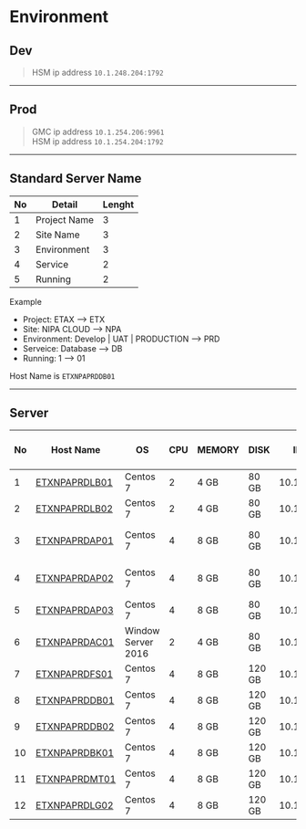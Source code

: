 # Environment
## Dev
> HSM ip address `10.1.248.204:1792`

---

## Prod
> GMC ip address `10.1.254.206:9961`  
> HSM ip address `10.1.254.204:1792`


---

## Standard Server Name

No | Detail | Lenght 
---| --- | ---
1 | Project Name | 3
2 | Site Name | 3
3 | Environment | 3
4 | Service | 2
5 | Running | 2

Example
 - Project: ETAX --> ETX
 - Site: NIPA CLOUD --> NPA
 - Environment: Develop | UAT | PRODUCTION --> PRD
 - Serveice: Database --> DB
 - Running: 1 --> 01

 Host Name is `ETXNPAPRDDB01` 

---
## Server

No | Host Name | OS | CPU | MEMORY | DISK | IP Addr | EXT IP Addr | Remark
--- | --- | --- | --- | --- | --- | --- | --- | ---
1 | [ETXNPAPRDLB01](./production/ETXNPAPRDLB01.md) | Centos 7 | 2 | 4 GB | 80 GB | 10.148.2.11 | -- | Proxy
2 | [ETXNPAPRDLB02](./production/ETXNPAPRDLB02.md) | Centos 7 | 2 | 4 GB | 80 GB | 10.148.2.12 | -- | Proxy
3 | [ETXNPAPRDAP01](./production/ETXNPAUATAP01.md) | Centos 7 | 4 | 8 GB | 80 GB | 10.148.3.11 | -- | K8s Master, Worker
4 | [ETXNPAPRDAP02](./production/ETXNPAUATAP02.md) | Centos 7 | 4 | 8 GB | 80 GB | 10.148.3.12 | -- | K8s Master, Worker
5 | [ETXNPAPRDAP03](./production/ETXNPAUATAP03.md) | Centos 7 | 4 | 8 GB | 80 GB | 10.148.3.13 | -- | K8s Worker
6 | [ETXNPAPRDAC01](./production/ETXNPAPRDAC01.md) | Window Server 2016 | 2 | 4 GB | 80 GB | 10.148.3.111 | -- | Web Archive
7 | [ETXNPAPRDFS01](./production/ETXNPAPRDFS01.md) | Centos 7 | 4 | 8 GB | 120 GB | 10.148.4.11 |-- | File Server
8 | [ETXNPAPRDDB01](./production/ETXNPAUATDB01.md) | Centos 7 | 4 | 8 GB | 120 GB | 10.148.4.21 |-- | MsSQL
9 | [ETXNPAPRDDB02](./production/ETXNPAUATDB02.md) | Centos 7 | 4 | 8 GB | 120 GB | 10.148.4.22 |-- | MsSQL
10 | [ETXNPAPRDBK01](./production/ETXNPAPRDBK01.md) | Centos 7 | 4 | 8 GB | 120 GB | 10.148.4.111 |-- | Backup
11 | [ETXNPAPRDMT01](./production/ETXNPAPRDMT01.md) | Centos 7 | 4 | 8 GB | 120 GB | 10.148.4.21 |-- | Monitor
12 | [ETXNPAPRDLG02](./production/ETXNPAPRDLG02.md) | Centos 7 | 4 | 8 GB | 120 GB | 10.148.4.22 |-- | Log



